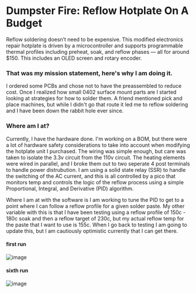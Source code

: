 # Dumpster Fire: Reflow Hotplate On A Budget
Reflow soldering doesn’t need to be expensive. This modified electronics repair hotplate is driven by a microcontroller and supports programmable thermal profiles including preheat, soak, and reflow phases — all for around $150. This includes an OLED screen and rotary encoder.

### That was my mission statement, here's why I am doing it.
I ordered some PCBs and chose not to have the preassembled to reduce cost. Once I realized how small 0402 surface mount parts are I started looking at strategies for how to solder them. A friend mentioned pick and place machines, but while I didn't go that route it led me to reflow soldering and I have been down the rabbit hole ever since.

### Where am I at?
Currently, I have the hardware done. I'm working on a BOM, but there were a lot of hardware safety considerations to take into account when modifying the hotplate unit I purchased. The wiring was simple enough, but care was taken to isolate the 3.3v circuit from the 110v circuit. The heating elements were wired in parallel, and I broke them out to two seperate 4 post terminals to handle power distrubution. I am using a solid state relay (SSR) to handle the switching of the AC current, and this is all controlled by a pico that monitors temp and controls the logic of the reflow process using a simple Proportional, Integral, and Derivative (PID) algorithm.

Where I am at with the software is I am working to tune the PID to get to a point where I can follow a reflow profile for a given solder paste. My other variable with this is that I have been testing using a reflow profile of 150c - 180c soak and then a reflow target of 230c, but my actual reflow temp for the paste that I want to use is 155c. When I go back to testing I am going to update this, but I am cautiously optimistic currently that I can get there.

#### first run
![image](https://github.com/user-attachments/assets/2f3d4b7b-8331-4ea2-8b62-7e08c69fe146)

#### sixth run
![image](https://github.com/user-attachments/assets/ecac81a2-ef0d-46ce-8e63-b955f1285898)

